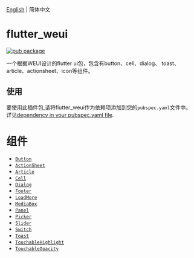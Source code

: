 [English](./README.md) | 简体中文

# flutter_weui

[![pub package](https://img.shields.io/pub/v/flutter_weui.svg)](https://pub.dartlang.org/packages/fluter_weui)

一个根据WEUI设计的flutter ui包，包含有button、cell、dialog、 toast、article、actionsheet、icon等组件。

## 使用

要使用此插件包,请将flutter_weui作为依赖项添加到您的`pubspec.yaml`文件中。 详见[dependency in your pubspec.yaml file](https://flutter.io/platform-plugins/).

# 组件

- [`Button`](https://github.com/flutter-studio/flutter-weui/blob/master/example/lib/button_example.dart)
- [`ActionSheet`](https://github.com/flutter-studio/flutter-weui/blob/master/example/lib/action_sheet_example.dart)
- [`Article`](https://github.com/flutter-studio/flutter-weui/blob/master/example/lib/article_example.dart)
- [`Cell`]()
- [`Dialog`]()
- [`Footer`]()
- [`LoadMore`]()
- [`MediaBox`]()
- [`Panel`]()
- [`Picker`]()
- [`Slider`]()
- [`Switch`]()
- [`Toast`]()
- [`TouchableHighlight`]()
- [`TouchableOpacity`]()
